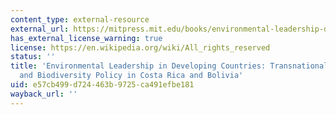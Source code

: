 ```yaml
---
content_type: external-resource
external_url: https://mitpress.mit.edu/books/environmental-leadership-developing-countries
has_external_license_warning: true
license: https://en.wikipedia.org/wiki/All_rights_reserved
status: ''
title: 'Environmental Leadership in Developing Countries: Transnational Relations
  and Biodiversity Policy in Costa Rica and Bolivia'
uid: e57cb499-d724-463b-9725-ca491efbe181
wayback_url: ''
---
```

